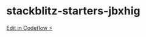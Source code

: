 # stackblitz-starters-jbxhig

[Edit in Codeflow ⚡️](https://stackblitz.com/~/github.com/liteshdheer/stackblitz-starters-jbxhig)